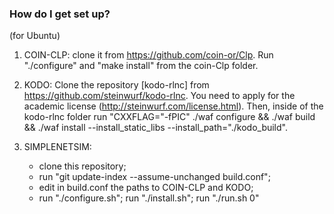 ### How do I get set up? ###
(for Ubuntu)

1. COIN-CLP: clone it from https://github.com/coin-or/Clp. Run "./configure" and "make install" from the coin-Clp folder.

2. KODO: Clone the repository [kodo-rlnc] from https://github.com/steinwurf/kodo-rlnc. You need to apply for the academic license (http://steinwurf.com/license.html). Then, inside of the kodo-rlnc folder run "CXXFLAG="-fPIC" ./waf configure && ./waf build && ./waf install --install_static_libs --install_path="./kodo_build".

3. SIMPLENETSIM: 
	- clone this repository; 
	- run "git update-index --assume-unchanged build.conf"; 
	- edit in build.conf the paths to COIN-CLP and KODO; 
	- run "./configure.sh"; run "./install.sh"; run "./run.sh 0"
